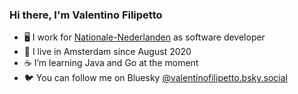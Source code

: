 ### Hi there, I'm Valentino Filipetto

- 🖥️ I work for [Nationale-Nederlanden](https://www.nn.nl/Particulier.htm) as software developer
- 🏡 I live in Amsterdam since August 2020
- ☕ I’m learning Java and Go at the moment
- 🐦 You can follow me on Bluesky [@valentinofilipetto.bsky.social](https://bsky.app/profile/valentinofilipetto.bsky.social)




<!--
**ValentinoFilipetto/ValentinoFilipetto** is a ✨ _special_ ✨ repository because its `README.md` (this file) appears on your GitHub profile.

Here are some ideas to get you started:

- 🔭 I’m currently working on ...
- 🌱 I’m currently learning ...
- 👯 I’m looking to collaborate on ...
- 🤔 I’m looking for help with ...
- 💬 Ask me about ...
- 📫 How to reach me: ...
- 😄 Pronouns: ...
- ⚡ Fun fact: ...
-->
